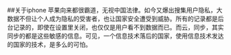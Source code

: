 ##关于iphone
苹果向来都很霸道，无视中国法律。如今又爆出搜集用户隐私，大数据不但让个人成为隐私的受害者，也让国家安全遭受到威胁。所有的记录都是后台记录的，即使在设置里关闭，也仅仅是用户看不到数据而已。而云，同步，其实同步的都是这些敏感的信息。可见，一个信息技术落后的国家，使用信息技术发达的国家的技术，是多么的可怕。

